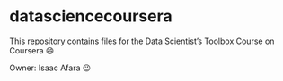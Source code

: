 datasciencecoursera
===================

This repository contains files for the Data Scientist’s Toolbox Course on Coursera :smile:

Owner: Isaac Afara :wink:
